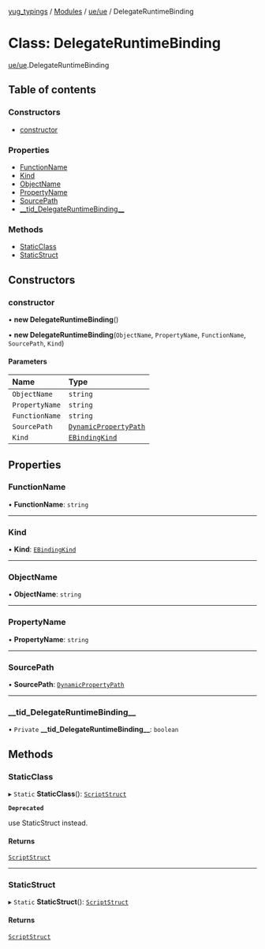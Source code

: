 [yug_typings](../README.md) / [Modules](../modules.md) / [ue/ue](../modules/ue_ue.md) / DelegateRuntimeBinding

# Class: DelegateRuntimeBinding

[ue/ue](../modules/ue_ue.md).DelegateRuntimeBinding

## Table of contents

### Constructors

- [constructor](ue_ue.DelegateRuntimeBinding.md#constructor)

### Properties

- [FunctionName](ue_ue.DelegateRuntimeBinding.md#functionname)
- [Kind](ue_ue.DelegateRuntimeBinding.md#kind)
- [ObjectName](ue_ue.DelegateRuntimeBinding.md#objectname)
- [PropertyName](ue_ue.DelegateRuntimeBinding.md#propertyname)
- [SourcePath](ue_ue.DelegateRuntimeBinding.md#sourcepath)
- [\_\_tid\_DelegateRuntimeBinding\_\_](ue_ue.DelegateRuntimeBinding.md#__tid_delegateruntimebinding__)

### Methods

- [StaticClass](ue_ue.DelegateRuntimeBinding.md#staticclass)
- [StaticStruct](ue_ue.DelegateRuntimeBinding.md#staticstruct)

## Constructors

### constructor

• **new DelegateRuntimeBinding**()

• **new DelegateRuntimeBinding**(`ObjectName`, `PropertyName`, `FunctionName`, `SourcePath`, `Kind`)

#### Parameters

| Name | Type |
| :------ | :------ |
| `ObjectName` | `string` |
| `PropertyName` | `string` |
| `FunctionName` | `string` |
| `SourcePath` | [`DynamicPropertyPath`](ue_ue.DynamicPropertyPath.md) |
| `Kind` | [`EBindingKind`](../enums/ue_ue.EBindingKind.md) |

## Properties

### FunctionName

• **FunctionName**: `string`

___

### Kind

• **Kind**: [`EBindingKind`](../enums/ue_ue.EBindingKind.md)

___

### ObjectName

• **ObjectName**: `string`

___

### PropertyName

• **PropertyName**: `string`

___

### SourcePath

• **SourcePath**: [`DynamicPropertyPath`](ue_ue.DynamicPropertyPath.md)

___

### \_\_tid\_DelegateRuntimeBinding\_\_

• `Private` **\_\_tid\_DelegateRuntimeBinding\_\_**: `boolean`

## Methods

### StaticClass

▸ `Static` **StaticClass**(): [`ScriptStruct`](ue_ue.ScriptStruct.md)

**`Deprecated`**

use StaticStruct instead.

#### Returns

[`ScriptStruct`](ue_ue.ScriptStruct.md)

___

### StaticStruct

▸ `Static` **StaticStruct**(): [`ScriptStruct`](ue_ue.ScriptStruct.md)

#### Returns

[`ScriptStruct`](ue_ue.ScriptStruct.md)
